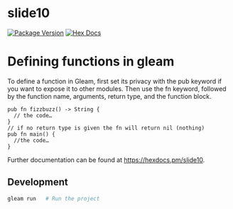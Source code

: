 # slide10

[![Package Version](https://img.shields.io/hexpm/v/slide10)](https://hex.pm/packages/slide10)
[![Hex Docs](https://img.shields.io/badge/hex-docs-ffaff3)](https://hexdocs.pm/slide10/)

# Defining functions in gleam

To define a function in Gleam, first set its privacy with the pub keyword if you want to expose it to other modules. 
Then use the fn keyword, followed by the function name, arguments, return type, and the function block.



```gleam
pub fn fizzbuzz() -> String {
  // the code…
}
// if no return type is given the fn will return nil (nothing)
pub fn main() {
  //the code…
}
```

Further documentation can be found at <https://hexdocs.pm/slide10>.

## Development

```sh
gleam run   # Run the project
```
